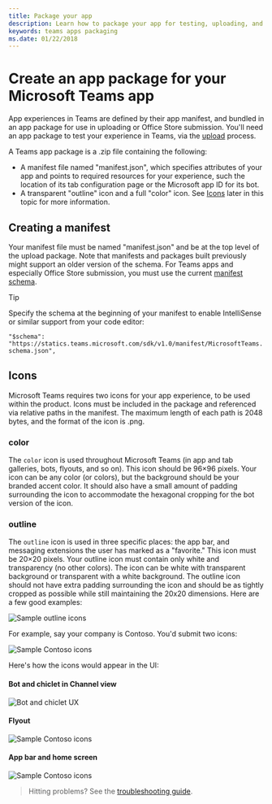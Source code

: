 ```yaml
---
title: Package your app
description: Learn how to package your app for testing, uploading, and publishing in Microsoft Teams
keywords: teams apps packaging
ms.date: 01/22/2018
---
```


# Create an app package for your Microsoft Teams app

App experiences in Teams are defined by their app manifest, and bundled in an app package for use in uploading or Office Store submission. You'll need an app package to test your experience in Teams, via the [upload](~/concepts/apps/apps-upload) process.

A Teams app package is a .zip file containing the following:

* A manifest file named "manifest.json", which specifies attributes of your app and points to required resources for your experience, such the location of its tab configuration page or the Microsoft app ID for its bot.
* A transparent "outline" icon and a full "color" icon.  See [Icons](#icons) later in this topic for more information.

## Creating a manifest

Your manifest file must be named "manifest.json" and be at the top level of the upload package. Note that manifests and packages built previously might support an older version of the schema. For Teams apps and especially Office Store submission, you must use the current [manifest schema](~/resources/schema/manifest-schema).

> [!TIP]
> Specify the schema at the beginning of your manifest to enable IntelliSense or similar support from your code editor:
>
> `"$schema": "https://statics.teams.microsoft.com/sdk/v1.0/manifest/MicrosoftTeams.schema.json",`

## Icons

Microsoft Teams requires two icons for your app experience, to be used within the product. Icons must be included in the package and referenced via relative paths in the manifest. The maximum length of each path is 2048 bytes, and the format of the icon is .png.

### color

The `color` icon is used throughout Microsoft Teams (in app and tab galleries, bots, flyouts, and so on). This icon should be 96&times;96 pixels. Your icon can be any color (or colors), but the background should be your branded accent color. It should also have a small amount of padding surrounding the icon to accommodate the hexagonal cropping for the bot version of the icon.

### outline

The `outline` icon is used in three specific places: the app bar, and messaging extensions the user has marked as a "favorite." This icon must be 20&times;20 pixels. Your outline icon must contain only white and transparency (no other colors). The icon can be white with transparent background or transparent with a white background. The outline icon should not have extra padding surrounding the icon and should be as tightly cropped as possible while still maintaining the 20x20 dimensions. Here are a few good examples:

![Sample outline icons](~/assets/images/icons/sample20x20s.png)

For example, say your company is Contoso. You'd submit two icons:

![Sample Contoso icons](~/assets/images/icons/contosoicons.png)

Here's how the icons would appear in the UI:

#### Bot and chiclet in Channel view

![Bot and chiclet UX](~/assets/images/icons/botandchiclet.png)

#### Flyout

![Sample Contoso icons](~/assets/images/icons/flyout.png)

#### App bar and home screen

![Sample Contoso icons](~/assets/images/icons/appbarhomescreen.png)
 
> Hitting problems? See the [troubleshooting guide](~/troubleshoot/troubleshoot).
